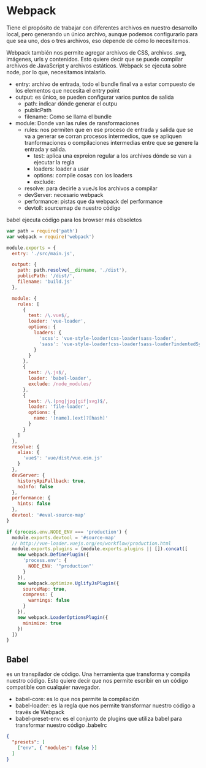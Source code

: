 
# Webpack
Tiene el propósito de trabajar con diferentes archivos en nuestro desarrollo local,  pero generando un único archivo, aunque podemos configurarlo para que sea uno, dos o tres  archivos, eso depende de cómo lo necesitemos.

Webpack también nos permite agregar archivos de CSS, archivos .svg, imágenes, urls y contenidos. Esto quiere decir que se puede compilar archivos de JavaScript y archivos estáticos.
Webpack se ejecuta sobre node, por lo que, necesitamos intalarlo.

* entry: archivo de entrada, todo el bundle final va a estar compuesto de los elementos que necesita el entry point
* output: es único, se pueden configurar varios puntos de salida
    * path: indicar dónde generar el outpu
    * publicPath
    * filename: Como se llama el bundle
* module: Donde van las rules de ransformaciones
  * rules: nos permiten que en ese proceso de entrada y salida que se va a generar se corran procesos intermedios, que se apliquen tranformaciones o compilaciones intermedias entre que se genere la entrada y salida.
    * test: aplica una expreion regular a los archivos dónde se van a ejecutar la regla
    * loaders: loader a usar
    * options: compile cosas con los loaders
    * exclude: 
  * resolve: para decirle a vueJs los archivos a compilar
  * devServer: necesario webpack
  * performance: pistas que da webpack del performance
  * devtoll: sourcemap de nuestro código

babel ejecuta código para los browser más obsoletos

``` javascript
var path = require('path')
var webpack = require('webpack')

module.exports = {
  entry: './src/main.js',

  output: {
    path: path.resolve(__dirname, './dist'),
    publicPath: '/dist/',
    filename: 'build.js'
  },

  module: {
    rules: [
      {
        test: /\.vue$/,
        loader: 'vue-loader',
        options: {
          loaders: {
            'scss': 'vue-style-loader!css-loader!sass-loader',
            'sass': 'vue-style-loader!css-loader!sass-loader?indentedSyntax'
          }
        }
      },
      {
        test: /\.js$/,
        loader: 'babel-loader',
        exclude: /node_modules/
      },
      {
        test: /\.(png|jpg|gif|svg)$/,
        loader: 'file-loader',
        options: {
          name: '[name].[ext]?[hash]'
        }
      }
    ]
  },
  resolve: {
    alias: {
      'vue$': 'vue/dist/vue.esm.js'
    }
  },
  devServer: {
    historyApiFallback: true,
    noInfo: false
  },
  performance: {
    hints: false
  },
  devtool: '#eval-source-map'
}

if (process.env.NODE_ENV === 'production') {
  module.exports.devtool = '#source-map'
  // http://vue-loader.vuejs.org/en/workflow/production.html
  module.exports.plugins = (module.exports.plugins || []).concat([
    new webpack.DefinePlugin({
      'process.env': {
        NODE_ENV: '"production"'
      }
    }),
    new webpack.optimize.UglifyJsPlugin({
      sourceMap: true,
      compress: {
        warnings: false
      }
    }),
    new webpack.LoaderOptionsPlugin({
      minimize: true
    })
  ])
}
```

## Babel 
es un transpilador de código. Una herramienta que transforma y compila nuestro código. Esto quiere decir que nos permite escribir en un código compatible con cualquier navegador.

* babel-core: es lo que nos permite la compilación
* babel-loader: es la regla que nos permite transformar nuestro código a través de Webpack
* babel-preset-env: es el conjunto de plugins que utiliza babel para transformar nuestro código
.babelrc

``` json
{
  "presets": [
    ["env", { "modules": false }]
  ]
}
```